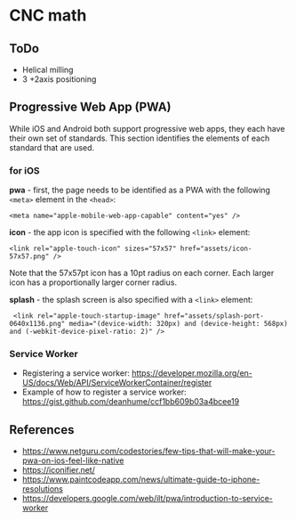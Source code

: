 # CNC math

## ToDo

- Helical milling
- 3 +2axis positioning  

## Progressive Web App (PWA)

While iOS and Android both support progressive web apps, they each have their own set of standards.  This section identifies the elements of each standard that are used.

### for iOS

**pwa** - first, the page needs to be  identified as a PWA with the following `<meta>` element in the `<head>`:

`<meta name="apple-mobile-web-app-capable" content="yes" />`

**icon** - the app icon is specified with the following `<link>` element:

`<link rel="apple-touch-icon" sizes="57x57" href="assets/icon-57x57.png" />`

Note that the 57x57pt icon has a 10pt radius on each corner.  Each larger icon has a proportionally larger corner radius.

**splash** - the splash screen is also specified with a `<link>` element:

` <link rel="apple-touch-startup-image" href="assets/splash-port-0640x1136.png" media="(device-width: 320px) and (device-height: 568px) and (-webkit-device-pixel-ratio: 2)" />`

### Service Worker

- Registering a service worker: https://developer.mozilla.org/en-US/docs/Web/API/ServiceWorkerContainer/register
- Example of how to register a service worker: https://gist.github.com/deanhume/ccf1bb609b03a4bcee19

## References

 - https://www.netguru.com/codestories/few-tips-that-will-make-your-pwa-on-ios-feel-like-native
 - https://iconifier.net/
 - https://www.paintcodeapp.com/news/ultimate-guide-to-iphone-resolutions
 - https://developers.google.com/web/ilt/pwa/introduction-to-service-worker